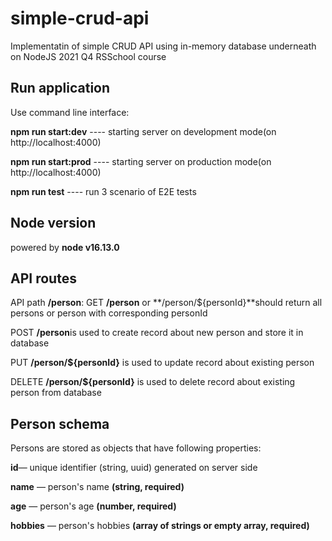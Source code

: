 # simple-crud-api
Implementatin of simple CRUD API using in-memory database underneath on NodeJS 2021 Q4 RSSchool course

## Run application

Use command line interface:

**npm run start:dev**  ---- starting server on development mode(on http://localhost:4000)

**npm run start:prod** ---- starting server on production mode(on http://localhost:4000)

**npm run test**  ---- run 3 scenario of E2E tests


## Node version

powered by **node v16.13.0**

## API routes

API path **/person**:
GET **/person** or **/person/${personId}**should return all persons or person with corresponding personId

POST **/person**is used to create record about new person and store it in database

PUT **/person/${personId}** is used to update record about existing person

DELETE **/person/${personId}** is used to delete record about existing person from database

## Person schema

Persons are stored as objects that have following properties:

**id**— unique identifier (string, uuid) generated on server side

**name** — person's name **(string, required)**

**age** — person's age **(number, required)**

**hobbies** — person's hobbies **(array of strings or empty array, required)**
